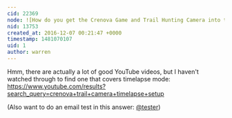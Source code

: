 ```yaml
---
cid: 22369
node: ![How do you get the Crenova Game and Trail Hunting Camera into time-lapse mode? ](../notes/stevie/12-06-2016/how-do-you-get-the-crenova-game-and-trail-hunting-camera-into-time-lapse-mode)
nid: 13753
created_at: 2016-12-07 00:21:47 +0000
timestamp: 1481070107
uid: 1
author: warren
---
```


Hmm, there are actually a lot of good YouTube videos, but I haven't watched through to find one that covers timelapse mode: https://www.youtube.com/results?search_query=crenova+trail+camera+timelapse+setup

(Also want to do an email test in this answer: [@tester](/profile/tester))
